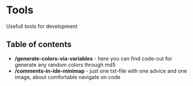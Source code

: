 # Tools
Usefull tools for development

## Table of contents
* **/generate-colors-via-variables** - here you can find code-cut for generate any random colors through md5
* **/comments-in-ide-minimap** - just one txt-file with one advice and one image, about comfortable navigate on code
